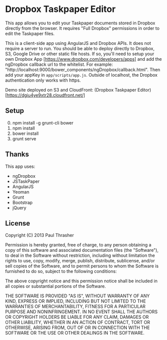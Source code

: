 Dropbox Taskpaper Editor
========================

This app allows you to edit your Taskpaper documents stored in Dropbox directly from the browser. It requires "Full Dropbox" permissions in order to edit the Taskpaper files.

This is a client-side app using AngularJS and Dropbox APIs. It does not require a server to run. You should be able to deploy directly to Dropbox, S3, Google Drive or other static file hosts. If so, you'll need to setup your own Dropbox App [https://www.dropbox.com/developers/apps] and add the ngDropbox callback url to the whitelist. For example: "http://localhost:9000/bower_components/ngDropbox/callback.html". Then add your appKey in `app/scripts/app.js`. Outside of localhost, the Dropbox authentication only works with https.

Demo site deployed on S3 and CloudFront: (Dropbox Taskpaper Editor)[https://dgiu4ye9xtr28.cloudfront.net/]

Setup
-----

0. npm install -g grunt-cli bower
1. npm install
2. bower install
3. grunt serve

Thanks
------

This app uses:

- ngDropbox
- JSTaskPaper
- AngularJS
- Yeoman
- Grunt
- Bootstrap
- jQuery

License
-------

Copyright (C) 2013 Paul Thrasher

Permission is hereby granted, free of charge, to any person obtaining a copy of this software and associated documentation files (the "Software"), to deal in the Software without restriction, including without limitation the rights to use, copy, modify, merge, publish, distribute, sublicense, and/or sell copies of the Software, and to permit persons to whom the Software is furnished to do so, subject to the following conditions:

The above copyright notice and this permission notice shall be included in all copies or substantial portions of the Software.

THE SOFTWARE IS PROVIDED "AS IS", WITHOUT WARRANTY OF ANY KIND, EXPRESS OR IMPLIED, INCLUDING BUT NOT LIMITED TO THE WARRANTIES OF MERCHANTABILITY, FITNESS FOR A PARTICULAR PURPOSE AND NONINFRINGEMENT. IN NO EVENT SHALL THE AUTHORS OR COPYRIGHT HOLDERS BE LIABLE FOR ANY CLAIM, DAMAGES OR OTHER LIABILITY, WHETHER IN AN ACTION OF CONTRACT, TORT OR OTHERWISE, ARISING FROM, OUT OF OR IN CONNECTION WITH THE SOFTWARE OR THE USE OR OTHER DEALINGS IN THE SOFTWARE.
